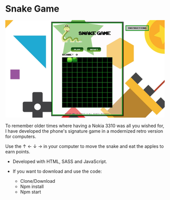 
# Snake Game

![Appearance](https://github.com/marinadelafuente/Snake/blob/master/docs/assets/images/Snake-game.jpg)

To remember older times where having a Nokia 3310 was all you wished for, I have developed the phone's signature game in a modernized retro version for computers. 

Use the ↑ ← ↓ → in your computer to move the snake and eat the apples to earn points. 

- Developed with HTML, SASS and JavaScript.


- If you want to download and use the code:
    - Clone/Download
    - Npm install
    - Npm start

